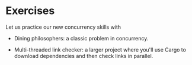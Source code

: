 # Exercises

Let us practice our new concurrency skills with

* Dining philosophers: a classic problem in concurrency.

* Multi-threaded link checker: a larger project where you'll use Cargo to
  download dependencies and then check links in parallel.

<!-- <details>

After looking at the exercises, you can look at the [solutions] provided.

[solutions]: solutions-morning.md

</details> -->
